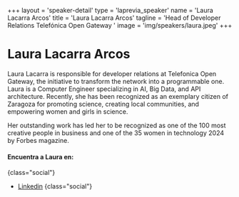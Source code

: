 +++
layout = 'speaker-detail'
type = 'laprevia_speaker'
name = 'Laura Lacarra Arcos'
title = 'Laura Lacarra Arcos'
tagline = 'Head of Developer Relations Telefónica Open Gateway '
image = 'img/speakers/laura.jpeg'
+++

# Laura Lacarra Arcos
Laura Lacarra is responsible for developer relations at Telefonica Open Gateway, the initiative to transform the network into a programmable one. Laura is a Computer Engineer specializing in AI, Big Data, and API architecture. Recently, she has been recognized as an exemplary citizen of Zaragoza for promoting science, creating local communities, and empowering women and girls in science.

Her outstanding work has led her to be recognized as one of the 100 most creative people in business and one of the 35 women in technology 2024 by Forbes magazine.

#### Encuentra a Laura en:

{class="social"}
- [Linkedin](https://www.linkedin.com/in/lauralacarra/)
  {class="social"}